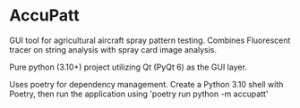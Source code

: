 # AccuPatt
GUI tool for agricultural aircraft spray pattern testing. Combines Fluorescent tracer on string analysis with spray card image analysis.

Pure python (3.10+) project utilizing Qt (PyQt 6) as the GUI layer.

Uses poetry for dependency management. Create a Python 3.10 shell with Poetry, then run the application using 'poetry run python -m accupatt'

